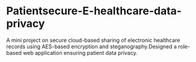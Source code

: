 # Patientsecure-E-healthcare-data-privacy
A mini project on secure cloud-based sharing of electronic healthcare records using AES-based encryption and steganography.Designed a role-based web application ensuring patient data privacy.
